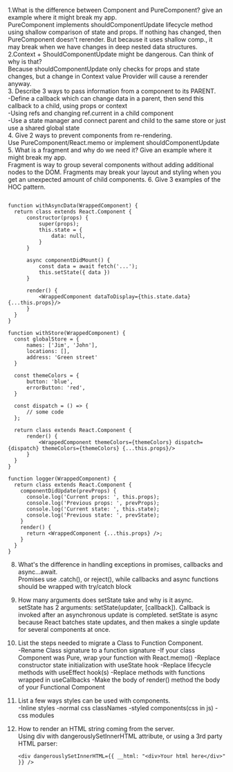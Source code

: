 
1.What is the difference between Component and PureComponent? give an example where it might break my app.  
 PureComponent implements shouldComponentUpdate  lifecycle method using shallow comparison of state and props.
If nothing has changed, then PureComponent doesn't rerender. But because it uses shallow comp., it may break when
we have changes in deep nested data structures.  
2.Context + ShouldComponentUpdate might be dangerous. Can think of why is that?  
Because shouldComponentUpdate only checks for props and state changes, but a change in Context value Provider will cause a rerender anyway.  
3. Describe 3 ways to pass information from a component to its PARENT.  
 -Define a callback which can change data in a parent, then send this callback to a child, using props or context  
 -Using refs and changing ref.current in a child component  
 -Use a state manager and connect parent and child to the same store or just use a shared global state  
4. Give 2 ways to prevent components from re-rendering.  
 Use PureComponent/React.memo or implement shouldComponentUpdate
5. What is a fragment and why do we need it? Give an example where it might break my app.  
 Fragment is way to group several components without adding additional nodes to the DOM.
 Fragments may break your layout and styling when you get an unexpected amount of child components.
6. Give 3 examples of the HOC pattern. 
  ```
  
function withAsyncData(WrappedComponent) {
    return class extends React.Component {
        constructor(props) {
            super(props);
            this.state = {
                data: null,
            }
        }

        async componentDidMount() {
            const data = await fetch('...');
            this.setState({ data })
        }
        
        render() {
            <WrappedComponent dataToDisplay={this.state.data} {...this.props}/>
        } 
    }
}

function withStore(WrappedComponent) {
    const globalStore = {
        names: ['Jim', 'John'],
        locations: [],
        address: 'Green street'
    }

    const themeColors = {
        button: 'blue',
        errorButton: 'red',
    }

    const dispatch = () => {
        // some code
    };

    return class extends React.Component {
        render() {
            <WrappedComponent themeColors={themeColors} dispatch={dispatch} themeColors={themeColors} {...this.props}/>
        } 
    }
}

function logger(WrappedComponent) {
    return class extends React.Component {
      componentDidUpdate(prevProps) {
        console.log('Current props: ', this.props);
        console.log('Previous props: ', prevProps);
        console.log('Current state: ', this.state);
        console.log('Previous state: ', prevState);
      }
      render() {
        return <WrappedComponent {...this.props} />;
      }
    }
  }

  ```
8. What's the difference in handling exceptions in promises, callbacks and async...await.  
    Promises use .catch(), or reject(), while callbacks and async functions should be wrapped with try/catch block
9. How many arguments does setState take and why is it async.  
 setState has 2 arguments: setState(updater, [callback]). Callback is invoked after an asynchronous update is completed. 
 setState is async because React batches state updates, and then makes a single update for several components at once.
10. List the steps needed to migrate a Class to Function Component.   
  -Rename Class signature to a function signature
  -If your class Component was Pure, wrap your function with React.memo()
  -Replace constructor state initialization  with useState hook
  -Replace lifecycle methods with useEffect hook(s)
  -Replace methods with functions wrapped in useCallbacks
  -Make the body of render() method the body of your Functional Component
11. List a few ways styles can be used with components.  
    -Inline styles
    -normal css classNames
    -styled components(css in js)
    -css modules
12. How to render an HTML string coming from the server.  
    Using div with dangerouslySetInnerHTML attribute, or using a 3rd party HTML parser:
    
    ```<div dangerouslySetInnerHTML={{ __html: "<div>Your html here</div>" }} />```
